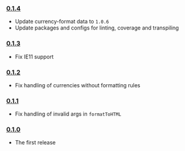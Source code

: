 ### [0.1.4](https://github.com/xsolla/money-formatter/releases/tag/v0.1.4)

- Update currency-format data to `1.0.6`
- Update packages and configs for linting, coverage and transpiling

### [0.1.3](https://github.com/xsolla/money-formatter/releases/tag/v0.1.3)

- Fix IE11 support

### [0.1.2](https://github.com/xsolla/money-formatter/releases/tag/v0.1.2)

- Fix handling of currencies without formatting rules

### [0.1.1](https://github.com/xsolla/money-formatter/releases/tag/v0.1.1)

- Fix handling of invalid args in `formatToHTML`

### [0.1.0](https://github.com/xsolla/money-formatter/releases/tag/v0.1.0)

- The first release
